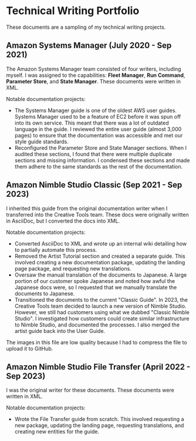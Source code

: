 # Technical Writing Portfolio
These documents are a sampling of my technical writing projects.

## Amazon Systems Manager (July 2020 - Sep 2021)
The Amazon Systems Manager team consisted of four writers, including myself. I was assigned to the capabilities: **Fleet Manager**, **Run Command**, **Parameter Store**, and **State Manager**. These documents were written in XML.

Notable documentation projects:
* The Systems Manager guide is one of the oldest AWS user guides. Systems Manager used to be a feature of EC2 before it was spun off into its own service. This meant that there was a lot of outdated language in the guide. I reviewed the entire user guide (almost 3,000 pages) to ensure that the documentation was accessible and met our style guide standards.
* Reconfigured the Parameter Store and State Manager sections. When I audited these sections, I found that there were multiple duplicate sections and missing information. I condensed these sections and made them adhere to the same standards as the rest of the documentation.

## Amazon Nimble Studio Classic (Sep 2021 - Sep 2023)
I inherited this guide from the original documentation writer when I transferred into the Creative Tools team. These docs were originally written in AsciiDoc, but I converted the docs into XML.

Notable documentation projects:
* Converted AsciiDoc to XML and wrote up an internal wiki detailing how to partially automate this process.
* Removed the Artist Tutorial section and created a separate guide. This involved creating a new documentation package, updating the landing page package, and requesting new translations.
* Oversaw the manual translation of the documents to Japanese. A large portion of our customer spoke Japanese and noted how awful the Japanese docs were, so I requested that we manually translate the documents to Japanese.
* Transitioned the documents to the current "Classic Guide". In 2023, the Creative Tools team decided to launch a new version of Nimble Studio. However, we still had customers using what we dubbed "Classic Nimble Studio". I investigated how customers could create similar infrastructure to Nimble Studio, and documented the processes. I also merged the artist guide back into the User Guide.

The images in this file are low quality because I had to compress the file to upload it to GitHub.

## Amazon Nimble Studio File Transfer (April 2022 - Sep 2023)
I was the original writer for these documents. These documents were written in XML.

Notable documentation projects:
* Wrote the File Transfer guide from scratch. This involved requesting a new package, updating the landing page, requesting translations, and creating new entities for the guide.

